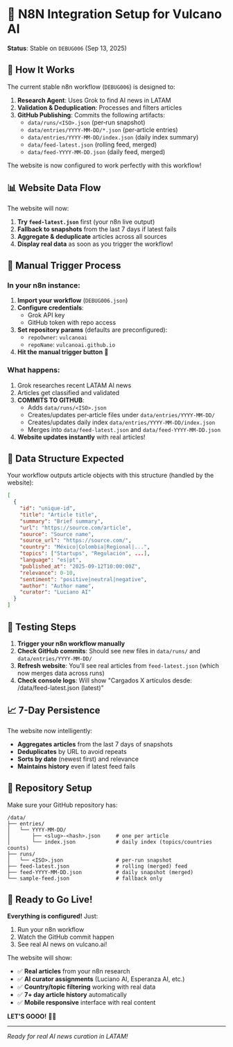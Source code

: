 # 🚀 N8N Integration Setup for Vulcano AI

**Status**: Stable on `DEBUG006` (Sep 13, 2025)

## 🎯 How It Works

The current stable n8n workflow (`DEBUG006`) is designed to:

1. **Research Agent**: Uses Grok to find AI news in LATAM
2. **Validation & Deduplication**: Processes and filters articles  
3. **GitHub Publishing**: Commits the following artifacts:
   - `data/runs/<ISO>.json` (per‑run snapshot)
   - `data/entries/YYYY‑MM‑DD/*.json` (per‑article entries)
   - `data/entries/YYYY‑MM‑DD/index.json` (daily index summary)
   - `data/feed-latest.json` (rolling feed, merged)
   - `data/feed-YYYY-MM-DD.json` (daily feed, merged)

The website is now configured to work perfectly with this workflow!

## 📊 Website Data Flow

The website will now:

1. **Try `feed-latest.json`** first (your n8n live output)
2. **Fallback to snapshots** from the last 7 days if latest fails
3. **Aggregate & deduplicate** articles across all sources
4. **Display real data** as soon as you trigger the workflow!

## 🔄 Manual Trigger Process

### In your n8n instance:

1. **Import your workflow** (`DEBUG006.json`) 
2. **Configure credentials**:
   - Grok API key 
   - GitHub token with repo access
3. **Set repository params** (defaults are preconfigured):
   - `repoOwner`: `vulcanoai` 
   - `repoName`: `vulcanoai.github.io`
4. **Hit the manual trigger button** 🚀

### What happens:

1. Grok researches recent LATAM AI news
2. Articles get classified and validated
3. **COMMITS TO GITHUB**: 
   - Adds `data/runs/<ISO>.json`
   - Creates/updates per‑article files under `data/entries/YYYY‑MM‑DD/`
   - Creates/updates daily index `data/entries/YYYY‑MM‑DD/index.json`
   - Merges into `data/feed-latest.json` and `data/feed-YYYY-MM-DD.json`
4. **Website updates instantly** with real articles!

## 📂 Data Structure Expected

Your workflow outputs article objects with this structure (handled by the website):

```json
[
  {
    "id": "unique-id",
    "title": "Article title",
    "summary": "Brief summary", 
    "url": "https://source.com/article",
    "source": "Source name",
    "source_url": "https://source.com/",
    "country": "México|Colombia|Regional|...",
    "topics": ["Startups", "Regulación", ...],
    "language": "es|pt",
    "published_at": "2025-09-12T10:00:00Z",
    "relevance": 0-10,
    "sentiment": "positive|neutral|negative", 
    "author": "Author name",
    "curator": "Luciano AI"
  }
]
```

## 🎯 Testing Steps

1. **Trigger your n8n workflow manually**
2. **Check GitHub commits**: Should see new files in `data/runs/` and `data/entries/YYYY‑MM‑DD/`  
3. **Refresh website**: You'll see real articles from `feed-latest.json` (which now merges data across runs)
4. **Check console logs**: Will show "Cargados X artículos desde: /data/feed-latest.json (latest)"

## 📈 7-Day Persistence 

The website now intelligently:
- **Aggregates articles** from the last 7 days of snapshots
- **Deduplicates** by URL to avoid repeats
- **Sorts by date** (newest first) and relevance
- **Maintains history** even if latest feed fails

## 🔧 Repository Setup

Make sure your GitHub repository has:

```
/data/
├── entries/
│   └── YYYY‑MM‑DD/
│       ├── <slug>-<hash>.json     # one per article
│       └── index.json             # daily index (topics/countries counts)
├── runs/
│   └── <ISO>.json                 # per‑run snapshot
├── feed-latest.json               # rolling (merged) feed
├── feed-YYYY‑MM‑DD.json           # daily snapshot (merged)
└── sample-feed.json               # fallback only
```

## 🎉 Ready to Go Live!

**Everything is configured!** Just:

1. Run your n8n workflow 
2. Watch the GitHub commit happen
3. See real AI news on vulcano.ai! 

The website will show:
- ✅ **Real articles** from your n8n research
- ✅ **AI curator assignments** (Luciano AI, Esperanza AI, etc.)
- ✅ **Country/topic filtering** working with real data
- ✅ **7+ day article history** automatically
- ✅ **Mobile responsive** interface with real content

**LET'S GOOO!** 🚀🔥

---

*Ready for real AI news curation in LATAM!*
